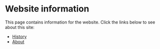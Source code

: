 # Website information

This page contains information for the website. Click the links below to see about this site:
- [History](https://tematikkp.github.io/thetm/website/history)
- [About](https://tematikkp.github.io/thetm/website/about)
